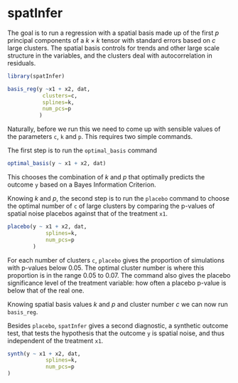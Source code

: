 # spatInfer

The goal is to run a regression with a spatial basis made up of the first $p$ principal components of a $k \times k$ tensor with standard errors based on $c$ large clusters. The spatial basis controls for trends and other large scale structure in the variables, and the clusters deal with autocorrelation in residuals.

``` r
library(spatInfer)

basis_reg(y ~x1 + x2, dat,
           clusters=c,
           splines=k,
           num_pcs=p
          )
```

Naturally, before we run this we need to come up with sensible values of the parameters `c`, `k` and `p`. This requires two simple commands.

The first step is to run the `optimal_basis` command

``` r
optimal_basis(y ~ x1 + x2, dat)
```

This chooses the combination of $k$ and $p$ that optimally predicts the outcome `y` based on a Bayes Information Criterion.

Knowing $k$ and $p$, the second step is to run the `placebo` command to choose the optimal number of `c` of large clusters by comparing the p-values of spatial noise placebos against that of the treatment `x1`.

``` r
placebo(y ~ x1 + x2, dat,
            splines=k,
            num_pcs=p
        )
```

For each number of clusters `c`, `placebo` gives the proportion of simulations with p-values below 0.05. The optimal cluster number is where this proportion is in the range 0.05 to 0.07. The command also gives the placebo significance level of the treatment variable: how often a placebo p-value is below that of the real one.

Knowing spatial basis values $k$ and $p$ and cluster number $c$ we can now run `basis_reg`.

Besides `placebo`, `spatInfer` gives a second diagnostic, a synthetic outcome test, that tests the hypothesis that the outcome `y` is spatial noise, and thus independent of the treatment `x1`.

``` r
synth(y ~ x1 + x2, dat,
            splines=k,
            num_pcs=p
)
```

